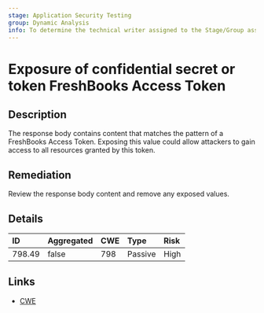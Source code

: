 ```yaml
---
stage: Application Security Testing
group: Dynamic Analysis
info: To determine the technical writer assigned to the Stage/Group associated with this page, see https://handbook.gitlab.com/handbook/product/ux/technical-writing/#assignments
---
```


# Exposure of confidential secret or token FreshBooks Access Token

## Description

The response body contains content that matches the pattern of a FreshBooks Access Token.
Exposing this value could allow attackers to gain access to all resources granted by this token.

## Remediation

Review the response body content and remove any exposed values.

## Details

| ID | Aggregated | CWE | Type | Risk |
|:---|:--------|:--------|:--------|:--------|
| 798.49 | false | 798 | Passive | High |

## Links

- [CWE](https://cwe.mitre.org/data/definitions/798.html)
